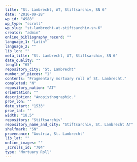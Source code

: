 ```yaml
---
title: "St. Lambrecht, AT, Stiftsarchiv, SN 6"
date: "2016-09-28"
wp_id: "4988"
wp_type: "scroll"
wp_slug: "st-lambrecht-at-stiftsarchiv-sn-6"
creator: "admin"
online_bibliography_record: ""
language_1: "Latin"
language_2: ""
lib_lon: ""
meta_title: "St. Lambrecht, AT, Stiftsarchiv, SN 6"
date_quality: ""
length: "65"
repository_city: "St. Lambrecht"
number_of_pieces: "1"
contents: "Fragmentary mortuary roll of St. Lambrecht."
completed: "N"
repository_nation: "AT"
orientation: ""
description: "Anopisthographic."
prov_lon: ""
date_start: "1533"
prov_lat: ""
width: "18.5"
repository: "Stiftsarchiv"
repository_name_and_city: "Stiftsarchiv, St. Lambrecht AT"
shelfmark: "SN"
provenance: "Austria, St. Lambrecht"
lib_lat: ""
online_images: ""
_scrolls_id: "704"
type: "Mortuary Roll"
---
```



